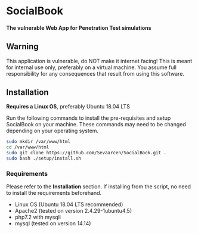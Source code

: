 # SocialBook
#### The vulnerable Web App for Penetration Test simulations

## Warning
This application is vulnerable, do NOT make it internet facing! This is meant for internal use only, preferably on a virtual machine. You assume full responsibility for any consequences that result from using this software.

## Installation
**Requires a Linux OS**, preferably Ubuntu 18.04 LTS

Run the following commands to install the pre-requisites and setup SocialBook on your machine. These commands may need to be changed depending on your operating system.
```bash
sudo mkdir /var/www/html
cd /var/www/html
sudo git clone https://github.com/Sevaarcen/SocialBook.git .
sudo bash ./setup/install.sh
```

### Requirements
Please refer to the **Installation** section. If installing from the script, no need to install the requirements beforehand.
* Linux OS (Ubuntu 18.04 LTS recommended)
* Apache2 (tested on version 2.4.29-1ubuntu4.5)
* php7.2 with mysqli
* mysql (tested on version 14.14)
